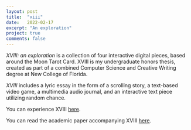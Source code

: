 ```yaml
---
layout: post
title:  "xiii"
date:   2022-02-17
excerpt: "An exploration"
project: true
comments: false
---
```


*XVIII: an exploration* is a collection of four interactive digital pieces, based around the Moon Tarot Card. XVIII is my undergraduate honors thesis, created as part of a combined Computer Science and Creative Writing degree at New College of Florida.

*XVIII* includes a lyric essay in the form  of a scrolling story, a text-based video game, a multimedia audio journal, and an interactive text piece utilizing random chance. 

You can experience XVIII [here](https://ddykiel.github.io/xviii/).

You can read the academic paper accompanying XVIII [here](https://drive.google.com/file/d/1-7uXIZGrQp787w3DZc12uP7uTKwFoDBy/view?usp=sharing).

